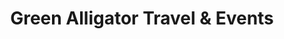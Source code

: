 ---
title: "Green Alligator Travel & Events"
url: /vedado-la-habana/green-alligator-travel-und-events/
shop: Reisebüro
---